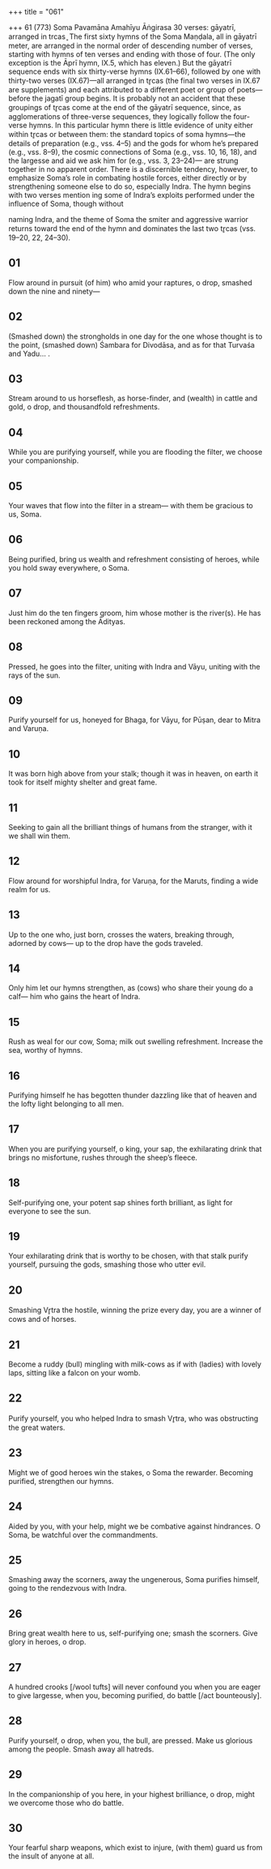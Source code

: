 +++
title = "061"

+++
61 (773)
Soma Pavamāna
Amahīyu Āṅgirasa
30 verses: gāyatrī, arranged in trcas ̥
The first sixty hymns of the Soma Maṇḍala, all in gāyatrī meter, are arranged in the  normal order of descending number of verses, starting with hymns of ten verses  and ending with those of four. (The only exception is the Āprī hymn, IX.5, which  has eleven.) But the gāyatrī sequence ends with six thirty-verse hymns (IX.61–66),  followed by one with thirty-two verses (IX.67)—all arranged in tr̥cas (the final two  verses in IX.67 are supplements) and each attributed to a different poet or group  of poets—before the jagatī group begins. It is probably not an accident that these  groupings of tr̥cas come at the end of the gāyatrī sequence, since, as agglomerations  of three-verse sequences, they logically follow the four-verse hymns.
In this particular hymn there is little evidence of unity either within tr̥cas or between  them: the standard topics of soma hymns—the details of preparation (e.g., vss. 4–5)  and the gods for whom he’s prepared (e.g., vss. 8–9), the cosmic connections of Soma  (e.g., vss. 10, 16, 18), and the largesse and aid we ask him for (e.g., vss. 3, 23–24)—
are strung together in no apparent order. There is a discernible tendency, however, to  emphasize Soma’s role in combating hostile forces, either directly or by strengthening  someone else to do so, especially Indra. The hymn begins with two verses mention ing some of Indra’s exploits performed under the influence of Soma, though without

naming Indra, and the theme of Soma the smiter and aggressive warrior returns  toward the end of the hymn and dominates the last two tr̥cas (vss. 19–20, 22, 24–30).
## 01
Flow around in pursuit (of him) who amid your raptures, o drop, smashed down the nine and ninety—
## 02
(Smashed down) the strongholds in one day for the one whose thought  is to the point, (smashed down) Śambara for Divodāsa,
and as for that Turvaśa and Yadu... .
## 03
Stream around to us horseflesh, as horse-finder, and (wealth) in cattle  and gold, o drop,
and thousandfold refreshments.
## 04
While you are purifying yourself, while you are flooding the filter, we choose your companionship.
## 05
Your waves that flow into the filter in a stream—
with them be gracious to us, Soma.
## 06
Being purified, bring us wealth and refreshment consisting of heroes, while you hold sway everywhere, o Soma.
## 07
Just him do the ten fingers groom, him whose mother is the river(s). He has been reckoned among the Ādityas.
## 08
Pressed, he goes into the filter, uniting with Indra and Vāyu,
uniting with the rays of the sun.
## 09
Purify yourself for us, honeyed for Bhaga, for Vāyu, for Pūṣan,
dear to Mitra and Varuṇa.
## 10
It was born high above from your stalk; though it was in heaven, on  earth it took for itself
mighty shelter and great fame.
## 11
Seeking to gain all the brilliant things of humans from the stranger, with it we shall win them.
## 12
Flow around for worshipful Indra, for Varuṇa, for the Maruts,
finding a wide realm for us.
## 13
Up to the one who, just born, crosses the waters, breaking through,  adorned by cows—
up to the drop have the gods traveled.
## 14
Only him let our hymns strengthen, as (cows) who share their young do a calf— him who gains the heart of Indra.
## 15
Rush as weal for our cow, Soma; milk out swelling refreshment.
Increase the sea, worthy of hymns.
## 16
Purifying himself he has begotten thunder dazzling like that of heaven and the lofty light belonging to all men.
## 17
When you are purifying yourself, o king, your sap, the exhilarating  drink that brings no misfortune, rushes through the sheep’s fleece.
## 18
Self-purifying one, your potent sap shines forth brilliant,
as light for everyone to see the sun.
## 19
Your exhilarating drink that is worthy to be chosen, with that stalk  purify yourself,
pursuing the gods, smashing those who utter evil.
## 20
Smashing Vr̥tra the hostile, winning the prize every day,
you are a winner of cows and of horses.
## 21
Become a ruddy (bull) mingling with milk-cows as if with (ladies) with  lovely laps,
sitting like a falcon on your womb.
## 22
Purify yourself, you who helped Indra to smash Vr̥tra,
who was obstructing the great waters.
## 23
Might we of good heroes win the stakes, o Soma the rewarder.
Becoming purified, strengthen our hymns.
## 24
Aided by you, with your help, might we be combative against
hindrances.
O Soma, be watchful over the commandments.
## 25
Smashing away the scorners, away the ungenerous, Soma purifies himself, going to the rendezvous with Indra.
## 26
Bring great wealth here to us, self-purifying one; smash the scorners. Give glory in heroes, o drop.
## 27
A hundred crooks [/wool tufts] will never confound you when you are  eager to give largesse,
when you, becoming purified, do battle [/act bounteously].
## 28
Purify yourself, o drop, when you, the bull, are pressed. Make us  glorious among the people.
Smash away all hatreds.
## 29
In the companionship of you here, in your highest brilliance, o drop, might we overcome those who do battle.
## 30
Your fearful sharp weapons, which exist to injure,
(with them) guard us from the insult of anyone at all.